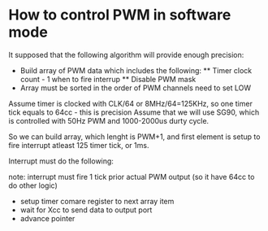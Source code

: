 How to control PWM in software mode
===================================

It supposed that the following algorithm will provide enough precision:

* Build array of PWM data which includes the following:
** Timer clock count - 1 when to fire interrup
** Disable PWM mask
* Array must be sorted in the order of PWM channels need to set LOW

Assume timer is clocked with CLK/64 or 8MHz/64=125KHz, so one timer tick equals to 64cc - this is precision
Assume that we will use SG90, which is controlled with 50Hz PWM and 1000-2000us durty cycle.

So we can build array, which lenght is PWM+1, and first element is setup to fire interrupt atleast 125 timer tick, or 1ms.

Interrupt must do the following:

note: interrupt must fire 1 tick prior actual PWM output (so it have 64cc to do other logic)

* setup timer comare register to next array item
* wait for Xcc to send data to output port
* advance pointer
